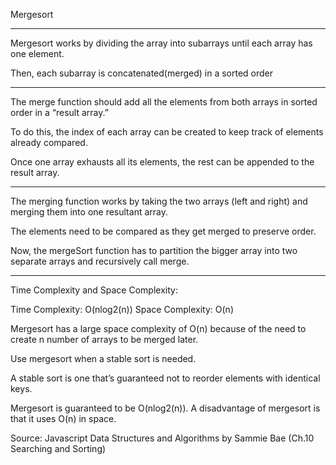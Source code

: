 Mergesort

--------------------------------------------

Mergesort works by dividing the array into subarrays until each array has one element.

Then, each subarray is concatenated(merged) in a sorted order

--------------------------------------------


The merge function should add all the elements from both arrays in sorted order in a “result array.”

To do this, the index of each array can be created to keep track of elements already compared.

Once one array exhausts all its elements, the rest can be appended to the result array.

--------------------------------------------

The merging function works by taking the two arrays (left and right) and merging them into one resultant array.

The elements need to be compared as they get merged to preserve order.

Now, the mergeSort function has to partition the bigger array into two separate arrays and recursively call merge.

--------------------------------------------


Time Complexity and Space Complexity:

Time Complexity: O(nlog2(n))
Space Complexity: O(n)

Mergesort has a large space complexity of O(n) because of the need to create n number of arrays to be merged later.

Use mergesort when a stable sort is needed.

A stable sort is one that’s guaranteed not to reorder elements with identical keys.

Mergesort is guaranteed to be O(nlog2(n)). A disadvantage of mergesort is that it uses O(n) in space.

Source: Javascript Data Structures and Algorithms by Sammie Bae (Ch.10 Searching and Sorting)
